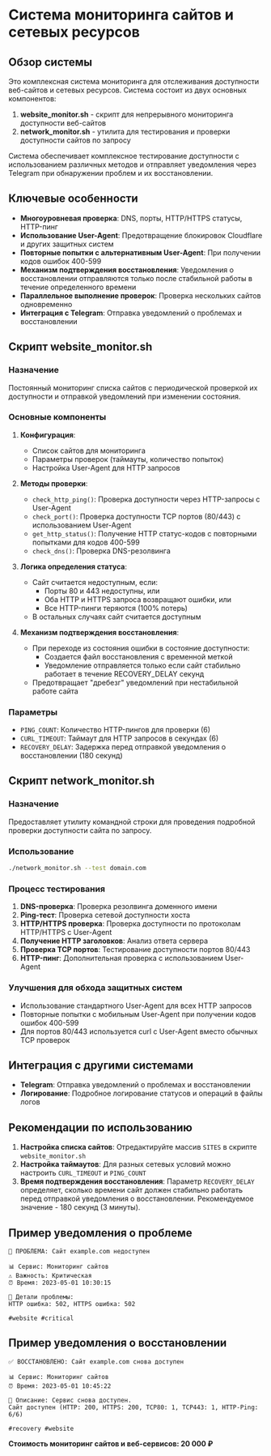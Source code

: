 # Система мониторинга сайтов и сетевых ресурсов

## Обзор системы

Это комплексная система мониторинга для отслеживания доступности веб-сайтов и сетевых ресурсов. Система состоит из двух основных компонентов:

1. **website_monitor.sh** - скрипт для непрерывного мониторинга доступности веб-сайтов
2. **network_monitor.sh** - утилита для тестирования и проверки доступности сайтов по запросу

Система обеспечивает комплексное тестирование доступности с использованием различных методов и отправляет уведомления через Telegram при обнаружении проблем и их восстановлении.

## Ключевые особенности

- **Многоуровневая проверка**: DNS, порты, HTTP/HTTPS статусы, HTTP-пинг
- **Использование User-Agent**: Предотвращение блокировок Cloudflare и других защитных систем
- **Повторные попытки с альтернативным User-Agent**: При получении кодов ошибок 400-599
- **Механизм подтверждения восстановления**: Уведомления о восстановлении отправляются только после стабильной работы в течение определенного времени
- **Параллельное выполнение проверок**: Проверка нескольких сайтов одновременно
- **Интеграция с Telegram**: Отправка уведомлений о проблемах и восстановлении

## Скрипт website_monitor.sh

### Назначение

Постоянный мониторинг списка сайтов с периодической проверкой их доступности и отправкой уведомлений при изменении состояния.

### Основные компоненты

1. **Конфигурация**:
   - Список сайтов для мониторинга
   - Параметры проверок (таймауты, количество попыток)
   - Настройка User-Agent для HTTP запросов

2. **Методы проверки**:
   - `check_http_ping()`: Проверка доступности через HTTP-запросы с User-Agent
   - `check_port()`: Проверка доступности TCP портов (80/443) с использованием User-Agent
   - `get_http_status()`: Получение HTTP статус-кодов с повторными попытками для кодов 400-599
   - `check_dns()`: Проверка DNS-резолвинга

3. **Логика определения статуса**:
   - Сайт считается недоступным, если:
     - Порты 80 и 443 недоступны, или
     - Оба HTTP и HTTPS запроса возвращают ошибки, или
     - Все HTTP-пинги теряются (100% потерь)
   - В остальных случаях сайт считается доступным

4. **Механизм подтверждения восстановления**:
   - При переходе из состояния ошибки в состояние доступности:
     - Создается файл восстановления с временной меткой
     - Уведомление отправляется только если сайт стабильно работает в течение RECOVERY_DELAY секунд
   - Предотвращает "дребезг" уведомлений при нестабильной работе сайта

### Параметры

- `PING_COUNT`: Количество HTTP-пингов для проверки (6)
- `CURL_TIMEOUT`: Таймаут для HTTP запросов в секундах (6)
- `RECOVERY_DELAY`: Задержка перед отправкой уведомления о восстановлении (180 секунд)

## Скрипт network_monitor.sh

### Назначение

Предоставляет утилиту командной строки для проведения подробной проверки доступности сайта по запросу.

### Использование

```bash
./network_monitor.sh --test domain.com
```

### Процесс тестирования

1. **DNS-проверка**: Проверка резолвинга доменного имени
2. **Ping-тест**: Проверка сетевой доступности хоста
3. **HTTP/HTTPS проверка**: Проверка доступности по протоколам HTTP/HTTPS с User-Agent
4. **Получение HTTP заголовков**: Анализ ответа сервера
5. **Проверка TCP портов**: Тестирование доступности портов 80/443
6. **HTTP-пинг**: Дополнительная проверка с использованием User-Agent

### Улучшения для обхода защитных систем

- Использование стандартного User-Agent для всех HTTP запросов
- Повторные попытки с мобильным User-Agent при получении кодов ошибок 400-599
- Для портов 80/443 используется curl с User-Agent вместо обычных TCP проверок

## Интеграция с другими системами

- **Telegram**: Отправка уведомлений о проблемах и восстановлении
- **Логирование**: Подробное логирование статусов и операций в файлы логов

## Рекомендации по использованию

1. **Настройка списка сайтов**: Отредактируйте массив `SITES` в скрипте `website_monitor.sh`
2. **Настройка таймаутов**: Для разных сетевых условий можно настроить `CURL_TIMEOUT` и `PING_COUNT`
3. **Время подтверждения восстановления**: Параметр `RECOVERY_DELAY` определяет, сколько времени сайт должен стабильно работать перед отправкой уведомления о восстановлении. Рекомендуемое значение - 180 секунд (3 минуты).

## Пример уведомления о проблеме

```
🚨 ПРОБЛЕМА: Сайт example.com недоступен

📊 Сервис: Мониторинг сайтов
⚠️ Важность: Критическая
⏰ Время: 2023-05-01 10:30:15

📝 Детали проблемы:
HTTP ошибка: 502, HTTPS ошибка: 502

#website #critical
```

## Пример уведомления о восстановлении

```
✅ ВОССТАНОВЛЕНО: Сайт example.com снова доступен

📊 Сервис: Мониторинг сайтов
⏰ Время: 2023-05-01 10:45:22

📝 Описание: Сервис снова доступен.
Сайт доступен (HTTP: 200, HTTPS: 200, TCP80: 1, TCP443: 1, HTTP-Ping: 6/6)

#recovery #website
```

**Стоимость мониторинг сайтов и веб-сервисов: 20 000 ₽** 
